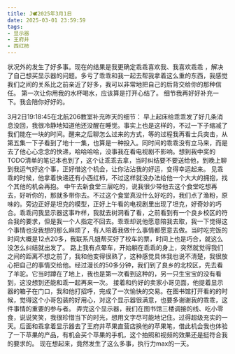 ```yaml
---
title: J🕊️2025年3月1日
date: 2025-03-01 23:59:59
tags:
- 显示器
- 王府井
- 西红柿
---
```

状况外的发生了好多事。现在的结果是我更确定乖乖喜欢我、我喜欢乖乖 ，解决了自己想买显示器的问题。多亏了乖乖和我一起去帮我拿着这么重的东西，我感觉我们之间的关系比之前亲近了好多，我可以非常地把自己的后背交给你的那种信任。
第一次让你用我的水杯喝水，应该算是打开心结了。
细节我再好好补充一下。我会陪你好好的。

3月2日19:18:45在北航206教室补充昨天的细节：
早上起床给乖乖发了好几条消息没回，我很冷静地知道他还没醒在睡觉。事实上也是这样的，不过一下子缩减了我们能在一块的时间。醒来之后聊怎么过来的方式，等的过程我再看士兵突击，从第五集一下子看到了地十一集，也算是一种投入。同时间的乖乖没有立马来，而是去了他心心念念的快递，哈哈哈哈，没事我在看电视剧不影响。想到我中奖的TODO清单的笔记本也到了，这个让乖乖去拿，当时纠结要不要送给他，到晚上聊到我运气好这个事，正好借这个机会，让你沾沾我的好运，变得幸运起来。
见乖乖的时候，他拿着快递还有小西红柿，不过这样就没办法给他一个大大的拥抱，找个其他的机会再抱。
中午去新食堂三层吃的，说我很少带他去这个食堂吃想再去，好听你的，那就多带你去。不过这个食堂真没什么好吃的，我们点了渔粉，原味的。旁边正好是坦克的模型，正好上午看的电视剧里出现了坦克，好奇妙的巧合。乖乖问我显示器这事咋样，我就去树洞看了看，之前看到有一个良乡校区的符合我的要求，但是我一个人指定不回去。乖乖却说他愿意陪我去取，我一下觉得这个事情也没我想的那么麻烦了，有人陪着我做什么事情都愿意去做。当时吃完饭的时间大概是12点20多，我联系凡姐帮买好了校车的票，时间上也是巧合，就这么没怎么纠结就出发了。
路上我有点晕车，开始躺在乖乖的身上，突然就觉得我们之间的距离不想之前了，我和他变得很熟了，这种感觉具体我也说不清楚，我很放心把自己的事情交给他。经过漫长的50多分钟，我们到了良乡的北校区，先去看了羊驼。它当时蹲在了地上，我也是第一次看到这种的，另一只生宝宝的没有看到，这没想到还能和乖一起再来一次。
接着和约好的卖家小哥见面，他提着显示器的箱子在门口，我和他打招呼，完成了一次愉快的交易。在图书馆打开看的的时候，觉得这个小哥包装的好用心，对这个显示器很满意，也要多谢谢我的乖乖，这件事情的重要的参与者。
弄完这个显示器，我们在图书馆三楼调接的线、吃小零食，说说笑笑，我很珍惜当下的时光，想用文字尽可能地记住。过得超级充实的一天。后面和乖拿着显示器去了王府井苹果直营店换他的苹果笔，借此机会我也体验了一下苹果的产品，有机会买个苹果的手机，这个拍照和视频的效果还是挺符合我的要求的。
现在想起来，竟然发生了这么多事，执行力max的一天。